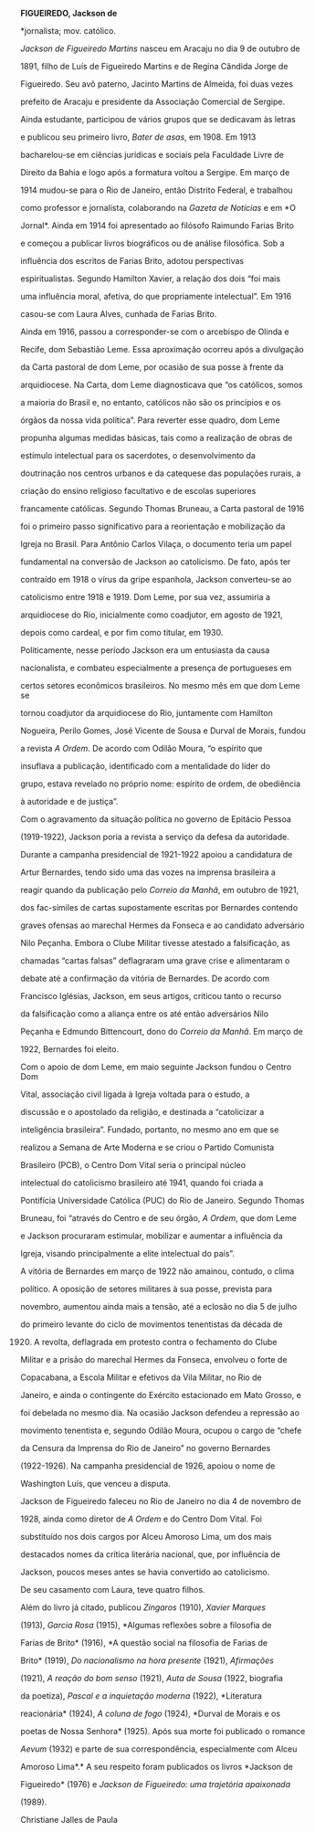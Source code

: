 **FIGUEIREDO, Jackson de**



\*jornalista; mov. católico.



*Jackson de Figueiredo Martins* nasceu em Aracaju no dia 9 de outubro de

1891, filho de Luís de Figueiredo Martins e de Regina Cândida Jorge de

Figueiredo. Seu avô paterno, Jacinto Martins de Almeida, foi duas vezes

prefeito de Aracaju e presidente da Associação Comercial de Sergipe.



Ainda estudante, participou de vários grupos que se dedicavam às letras

e publicou seu primeiro livro, *Bater de asas*, em 1908. Em 1913

bacharelou-se em ciências jurídicas e sociais pela Faculdade Livre de

Direito da Bahia e logo após a formatura voltou a Sergipe. Em março de

1914 mudou-se para o Rio de Janeiro, então Distrito Federal, e trabalhou

como professor e jornalista, colaborando na *Gazeta de Notícias* e em *O

Jornal*. Ainda em 1914 foi apresentado ao filósofo Raimundo Farias Brito

e começou a publicar livros biográficos ou de análise filosófica. Sob a

influência dos escritos de Farias Brito, adotou perspectivas

espiritualistas. Segundo Hamilton Xavier, a relação dos dois “foi mais

uma influência moral, afetiva, do que propriamente intelectual”. Em 1916

casou-se com Laura Alves, cunhada de Farias Brito.



Ainda em 1916, passou a corresponder-se com o arcebispo de Olinda e

Recife, dom Sebastião Leme. Essa aproximação ocorreu após a divulgação

da Carta pastoral de dom Leme, por ocasião de sua posse à frente da

arquidiocese. Na Carta, dom Leme diagnosticava que “os católicos, somos

a maioria do Brasil e, no entanto, católicos não são os princípios e os

órgãos da nossa vida política”. Para reverter esse quadro, dom Leme

propunha algumas medidas básicas, tais como a realização de obras de

estímulo intelectual para os sacerdotes, o desenvolvimento da

doutrinação nos centros urbanos e da catequese das populações rurais, a

criação do ensino religioso facultativo e de escolas superiores

francamente católicas. Segundo Thomas Bruneau, a Carta pastoral de 1916

foi o primeiro passo significativo para a reorientação e mobilização da

Igreja no Brasil. Para Antônio Carlos Vilaça, o documento teria um papel

fundamental na conversão de Jackson ao catolicismo. De fato, após ter

contraído em 1918 o vírus da gripe espanhola, Jackson converteu-se ao

catolicismo entre 1918 e 1919. Dom Leme, por sua vez, assumiria a

arquidiocese do Rio, inicialmente como coadjutor, em agosto de 1921,

depois como cardeal, e por fim como titular, em 1930.



Politicamente, nesse período Jackson era um entusiasta da causa

nacionalista, e combateu especialmente a presença de portugueses em

certos setores econômicos brasileiros. No mesmo mês em que dom Leme se

tornou coadjutor da arquidiocese do Rio, juntamente com Hamilton

Nogueira, Perilo Gomes, José Vicente de Sousa e Durval de Morais, fundou

a revista *A Ordem*. De acordo com Odilão Moura, “o espírito que

insuflava a publicação, identificado com a mentalidade do líder do

grupo, estava revelado no próprio nome: espírito de ordem, de obediência

à autoridade e de justiça”.



Com o agravamento da situação política no governo de Epitácio Pessoa

(1919-1922), Jackson poria a revista a serviço da defesa da autoridade.

Durante a campanha presidencial de 1921-1922 apoiou a candidatura de

Artur Bernardes, tendo sido uma das vozes na imprensa brasileira a

reagir quando da publicação pelo *Correio da Manhã*, em outubro de 1921,

dos fac-símiles de cartas supostamente escritas por Bernardes contendo

graves ofensas ao marechal Hermes da Fonseca e ao candidato adversário

Nilo Peçanha. Embora o Clube Militar tivesse atestado a falsificação, as

chamadas “cartas falsas” deflagraram uma grave crise e alimentaram o

debate até a confirmação da vitória de Bernardes. De acordo com

Francisco Iglésias, Jackson, em seus artigos, criticou tanto o recurso

da falsificação como a aliança entre os até então adversários Nilo

Peçanha e Edmundo Bittencourt, dono do *Correio da Manhã*. Em março de

1922, Bernardes foi eleito.



Com o apoio de dom Leme, em maio seguinte Jackson fundou o Centro Dom

Vital, associação civil ligada à Igreja voltada para o estudo, a

discussão e o apostolado da religião, e destinada a “catolicizar a

inteligência brasileira”. Fundado, portanto, no mesmo ano em que se

realizou a Semana de Arte Moderna e se criou o Partido Comunista

Brasileiro (PCB), o Centro Dom Vital seria o principal núcleo

intelectual do catolicismo brasileiro até 1941, quando foi criada a

Pontifícia Universidade Católica (PUC) do Rio de Janeiro. Segundo Thomas

Bruneau, foi “através do Centro e de seu órgão, *A Ordem*, que dom Leme

e Jackson procuraram estimular, mobilizar e aumentar a influência da

Igreja, visando principalmente a elite intelectual do país”.



A vitória de Bernardes em março de 1922 não amainou, contudo, o clima

político. A oposição de setores militares à sua posse, prevista para

novembro, aumentou ainda mais a tensão, até a eclosão no dia 5 de julho

do primeiro levante do ciclo de movimentos tenentistas da década de

1920. A revolta, deflagrada em protesto contra o fechamento do Clube

Militar e a prisão do marechal Hermes da Fonseca, envolveu o forte de

Copacabana, a Escola Militar e efetivos da Vila Militar, no Rio de

Janeiro, e ainda o contingente do Exército estacionado em Mato Grosso, e

foi debelada no mesmo dia. Na ocasião Jackson defendeu a repressão ao

movimento tenentista e, segundo Odilão Moura, ocupou o cargo de “chefe

da Censura da Imprensa do Rio de Janeiro” no governo Bernardes

(1922-1926). Na campanha presidencial de 1926, apoiou o nome de

Washington Luís, que venceu a disputa.



Jackson de Figueiredo faleceu no Rio de Janeiro no dia 4 de novembro de

1928, ainda como diretor de *A Ordem* e do Centro Dom Vital. Foi

substituído nos dois cargos por Alceu Amoroso Lima, um dos mais

destacados nomes da crítica literária nacional, que, por influência de

Jackson, poucos meses antes se havia convertido ao catolicismo.



De seu casamento com Laura, teve quatro filhos.



Além do livro já citado, publicou *Zíngaros* (1910), *Xavier Marques*

(1913), *Garcia Rosa* (1915), *Algumas reflexões sobre a filosofia de

Farias de Brito* (1916), *A questão social na filosofia de Farias de

Brito* (1919), *Do nacionalismo na hora presente* (1921), *Afirmações*

(1921), *A reação do bom senso* (1921), *Auta de Sousa* (1922, biografia

da poetiza), *Pascal e a inquietação moderna* (1922), *Literatura

reacionária* (1924), *A coluna de fogo* (1924), *Durval de Morais e os

poetas de Nossa Senhora* (1925). Após sua morte foi publicado o romance

*Aevum* (1932) e parte de sua correspondência, especialmente com Alceu

Amoroso Lima*.* A seu respeito foram publicados os livros *Jackson de

Figueiredo* (1976) e *Jackson de Figueiredo: uma trajetória apaixonada*

(1989).



Christiane Jalles de Paula




